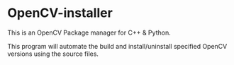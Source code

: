 # OpenCV-installer


This is an OpenCV Package manager for C++ & Python.


This program will automate the build and install/uninstall specified OpenCV versions using the source files.
